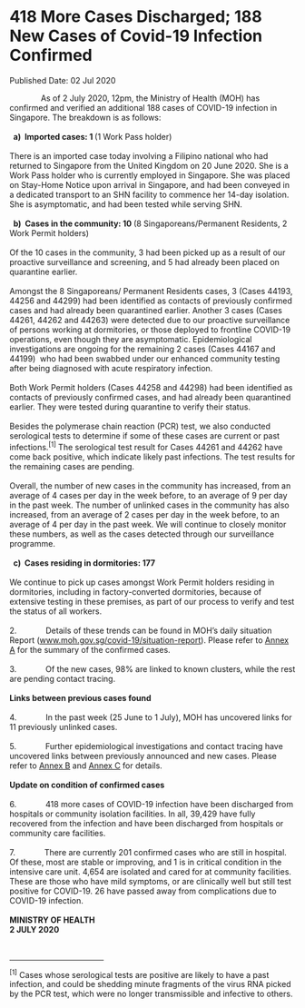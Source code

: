 <html>
    <meta http-equiv="Content-Type" content="text/html; charset=utf-8"/>
    <meta charset="utf-8"/>
    <title>418 More Cases Discharged; 188 New Cases of Covid-19 Infection Confirmed</title>
    <body><h1>418 More Cases Discharged; 188 New Cases of Covid-19 Infection Confirmed</h1>
    <p>Published Date: 02 Jul 2020</p> <p>&nbsp; &nbsp; &nbsp; &nbsp; &nbsp; &nbsp; &nbsp; As of 2 July 2020, 12pm, the Ministry of Health (MOH) has confirmed and verified an additional 188 cases of COVID-19 infection in Singapore. The breakdown is as follows:<br><strong><br>&nbsp; a)&nbsp;&nbsp;Imported cases: 1 </strong>(1 Work Pass holder)<br><br>There is an imported case today involving a Filipino national who had returned to Singapore from the United Kingdom on 20 June 2020. She is a Work Pass holder who is currently employed in Singapore. She was placed on Stay-Home Notice upon arrival in Singapore, and had been conveyed in a dedicated transport to an SHN facility to commence her 14-day isolation. She is asymptomatic, and had been tested while serving SHN.<br><strong><br>&nbsp; b)&nbsp;&nbsp;Cases in the community: 10 </strong>(8 Singaporeans/Permanent Residents, 2 Work Permit holders)<br><br>Of the 10 cases in the community, 3 had been picked up as a result of our proactive surveillance and screening, and 5 had already been placed on quarantine earlier.<br><br>Amongst the 8 Singaporeans/ Permanent Residents cases, 3 (Cases 44193, 44256 and 44299) had been identified as contacts of previously confirmed cases and had already been quarantined earlier. Another 3 cases (Cases 44261, 44262 and 44263) were detected due to our proactive surveillance of persons working at dormitories, or those deployed to frontline COVID-19 operations, even though they are asymptomatic. Epidemiological investigations are ongoing for the remaining 2 cases (Cases 44167 and 44199)&nbsp; who had been swabbed under our enhanced community testing after being diagnosed with acute respiratory infection.<br><br>Both Work Permit holders (Cases 44258 and 44298) had been identified as contacts of previously confirmed cases, and had already been quarantined earlier. They were tested during quarantine to verify their status.<br><br>Besides the polymerase chain reaction (PCR) test, we also conducted serological tests to determine if some of these cases are current or past infections.<sup>[1]</sup>&nbsp;The serological test result for Cases 44261 and 44262 have come back positive, which indicate likely past infections. The test results for the remaining cases are pending.<br><br>Overall, the number of new cases in the community has increased, from an average of 4 cases per day in the week before, to an average of 9 per day in the past week. The number of unlinked cases in the community has also increased, from an average of 2 cases per day in the week before, to an average of 4 per day in the past week.&nbsp;We will continue to closely monitor these numbers, as well as the cases detected through our surveillance programme.<br><strong><br>&nbsp; c)&nbsp;&nbsp;Cases residing in dormitories: 177<br><br></strong>We continue to pick up cases amongst Work Permit holders residing in dormitories, including in factory-converted dormitories, because of extensive testing in these premises, as part of our process to verify and test the status of all workers.&nbsp;<br><br>2.&nbsp; &nbsp; &nbsp; &nbsp; &nbsp; &nbsp; &nbsp;Details of these trends can be found in MOH’s daily situation Report (<a href="http://www.moh.gov.sg/covid-19/situation-report">www.moh.gov.sg/covid-19/situation-report</a>). Please refer to <u><a href="/docs/librariesprovider5/pressroom/press-releases/annex-a---2-jul-2020.pdf?sfvrsn=7e555c53_0" title="Annex A">Annex A</a></u> for the summary of the confirmed cases.<br><br>3.&nbsp; &nbsp; &nbsp; &nbsp; &nbsp; &nbsp; &nbsp;Of the new cases, 98% are linked to known clusters, while the rest are pending contact tracing.<br><br><strong>Links between previous cases found<br><br></strong>4.&nbsp; &nbsp; &nbsp; &nbsp; &nbsp; &nbsp; &nbsp;In the past week (25 June to 1 July), MOH has uncovered links for 11 previously unlinked cases.<br><br>5.&nbsp; &nbsp; &nbsp; &nbsp; &nbsp; &nbsp; &nbsp;Further epidemiological investigations and contact tracing have uncovered links between previously announced and new cases. Please refer to <u><a href="/docs/librariesprovider5/pressroom/press-releases/annex-b---2-jul-2020.pdf?sfvrsn=4eafbaff_0" title="Annex B">Annex B</a></u> and <u><a href="/docs/librariesprovider5/pressroom/press-releases/annex-c---2-jul-2020.pdf?sfvrsn=cc31ddd9_0" title="Annex C">Annex C</a></u> for details.<br><br><strong>Update on condition of confirmed cases<br><br></strong>6.&nbsp; &nbsp; &nbsp; &nbsp; &nbsp; &nbsp; &nbsp;418 more cases of COVID-19 infection have been discharged from hospitals or community isolation facilities. In all, 39,429 have fully recovered from the infection and have been discharged from hospitals or community care facilities.<br><br>7.&nbsp; &nbsp; &nbsp; &nbsp; &nbsp; &nbsp; &nbsp;There are currently 201 confirmed cases who are still in hospital. Of these, most are stable or improving, and 1 is in critical condition in the intensive care unit. 4,654 are isolated and cared for at community facilities. These are those who have mild symptoms, or are clinically well but still test positive for COVID-19. 26 have passed away from complications due to COVID-19 infection.<br><br><strong>MINISTRY OF HEALTH<br></strong><strong>2 JULY 2020</strong></p> <div><br clear="all"> <hr align="left" size="1" width="33%"> <div id="ftn1"> <p><sup>[1]</sup>&nbsp;Cases whose serological tests are positive are likely to have a past infection, and could be shedding minute fragments of the virus RNA picked by the PCR test, which were no longer transmissible and infective to others.</p> </div> </div></body>
</html>